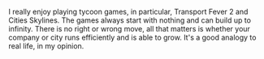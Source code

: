 I really enjoy playing tycoon games, in particular, Transport Fever 2 and Cities Skylines. The games always start with nothing and can build up to infinity. There is no right or wrong move, all that matters is whether your company or city runs efficiently and is able to grow. It's a good analogy to real life, in my opinion.